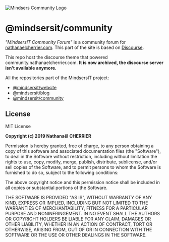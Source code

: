![Mindsers Community Logo](https://repository-images.githubusercontent.com/187101403/a1c08f00-8e2b-11e9-995d-55b931b5d7d8)

# @mindsersit/community

*"MindsersIT Community Forum"* is a community forum for [nathanaelcherrier.com](https://nathanaelcherrier.com).
This part of the site is based on [Discourse](https://discourse.com).

This repo host the discourse theme that powered community.nathanaelcherrier.com. **It is now archived, the discourse server isn't available anymore.**

All the repositories part of the MindsersIT project:

- [@mindsersit/website](https://github.com/mindsers/mindsersit-website)
- [@mindsersit/blog](https://github.com/mindsers/mindsersit-blog)
- [@mindsersit/community](https://github.com/mindsers/mindsersit-community)

## License

MIT License

**Copyright (c) 2019 Nathanaël CHERRIER**

Permission is hereby granted, free of charge, to any person obtaining a copy
of this software and associated documentation files (the "Software"), to deal
in the Software without restriction, including without limitation the rights
to use, copy, modify, merge, publish, distribute, sublicense, and/or sell
copies of the Software, and to permit persons to whom the Software is
furnished to do so, subject to the following conditions:

The above copyright notice and this permission notice shall be included in all
copies or substantial portions of the Software.

THE SOFTWARE IS PROVIDED "AS IS", WITHOUT WARRANTY OF ANY KIND, EXPRESS OR
IMPLIED, INCLUDING BUT NOT LIMITED TO THE WARRANTIES OF MERCHANTABILITY,
FITNESS FOR A PARTICULAR PURPOSE AND NONINFRINGEMENT. IN NO EVENT SHALL THE
AUTHORS OR COPYRIGHT HOLDERS BE LIABLE FOR ANY CLAIM, DAMAGES OR OTHER
LIABILITY, WHETHER IN AN ACTION OF CONTRACT, TORT OR OTHERWISE, ARISING FROM,
OUT OF OR IN CONNECTION WITH THE SOFTWARE OR THE USE OR OTHER DEALINGS IN THE
SOFTWARE.
